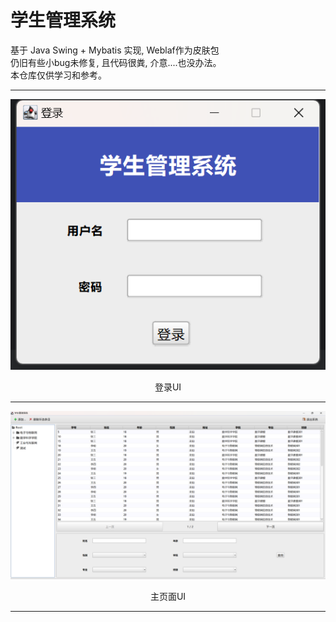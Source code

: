 # 学生管理系统
基于 Java Swing + Mybatis 实现, Weblaf作为皮肤包\
仍旧有些小bug未修复, 且代码很粪, 介意....也没办法。\
本仓库仅供学习和参考。

<div align="center">

----

![登录界面](image/Login.png "登录界面")

登录UI

----


![主页面](image/StudentMain.png "主页面")

主页面UI

----


</div>

